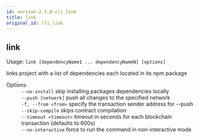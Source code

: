 ```yaml
---
id: version-2.3.0-cli_link
title: link
original_id: cli_link
---
```


<div class="cli-command"><h2 class="cli-title">link</h2><p class="cli-usage">Usage: <code>link [dependencyName1 ... dependencyNameN] [options]</code></p><p>links project with a list of dependencies each located in its npm package<br/></p><dl><dt><span>Options:</span></dt><dd><div><code>--no-install</code> skip installing packages dependencies locally</div><div><code>--push [network]</code> push all changes to the specified network</div><div><code>-f, --from &lt;from&gt;</code> specify the transaction sender address for --push</div><div><code>--skip-compile</code> skips contract compilation</div><div><code>--timeout &lt;timeout&gt;</code> timeout in seconds for each blockchain transaction (defaults to 600s)</div><div><code>--no-interactive</code> force to run the command in non-interactive mode</div></dd></dl></div>
